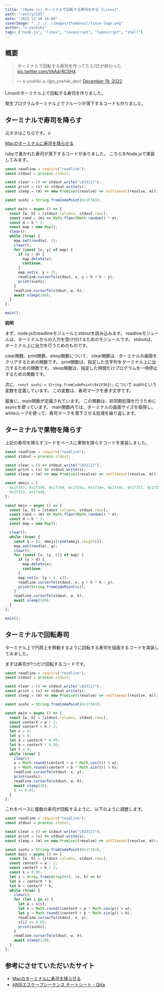 ```yaml
---
title: "[Node.js] ターミナルで回転する寿司を作る [Linux]"
path: "/entry/295"
date: "2022-12-18 16:00"
coverImage: "../../../images/thumbnail/linux-logo.png"
author: "s-yoshiki"
tags: ["node.js", "linux", "javascript", "typescript", "shell"]
---
```


## 概要

<blockquote class="twitter-tweet"><p lang="ja" dir="ltr">ターミナルで回転する寿司を作ってたら1日が終わった <a href="https://t.co/VkA4rRC5H4">pic.twitter.com/VkA4rRC5H4</a></p>&mdash; s-yoshiki ♨️ (@s_yoshiki_dev) <a href="https://twitter.com/s_yoshiki_dev/status/1604848303237402626?ref_src=twsrc%5Etfw">December 19, 2022</a></blockquote> <script async src="https://platform.twitter.com/widgets.js" charset="utf-8"></script>

Linuxのターミナル上で回転する寿司を作りました。

発生プログラムターミナル上でフルーツが落下するコードも作りました。

## ターミナルで寿司を降らす

元ネタはこちらです。↓

[Macのターミナルに寿司を降らせる](https://gist.github.com/hokaccha/1cbe8da43ab254ac91b6)

rubyで書かれた寿司が落下するコードがありました。
こちらをNode.jsで実装してみます。

```js
const readline = require("readline");
const stdout = process.stdout;

const clear = () => stdout.write("\033[2J");
const print = (s) => stdout.write(s);
const sleep = (m) => new Promise((resolve) => setTimeout(resolve, m));

const sushi = String.fromCodePoint(0x1F363);

const main = async () => {
  const [w, h] = [stdout.columns, stdout.rows];
  const rand = (m) => Math.floor(Math.random() * m);
  const d = h * 3;
  const map = new Map();
  clear();
  while (true) {
    map.set(rand(w), 1);
    clear();
    for (const [x, y] of map) {
      if (y > d) {
        map.delete(x);
        continue;
      }
      map.set(x, y + 1);
      readline.cursorTo(stdout, x, y > h ? h : y);
      print(sushi);
    }
    readline.cursorTo(stdout, w, h);
    await sleep(100);
  }
};

main();
```

**説明**

まず、node.jsのreadlineモジュールとstdoutを読み込みます。
readlineモジュールは、ターミナルからの入力を受け付けるためのモジュールです。
stdoutは、ターミナル上に出力を行うためのものです。

clear関数、print関数、sleep関数について、
clear関数は、ターミナルの画面をクリアするための関数です。
print関数は、指定した文字列をターミナル上に出力するための関数です。
sleep関数は、指定した時間だけプログラムを一時停止するための関数です。

次に、`const sushi = String.fromCodePoint(0x1F363);` について
sushiという変数を定義しています。
この変数は、寿司マークを表す文字です。

最後に、main関数が定義されています。
この関数は、非同期処理を行うためにasyncを使っています。
main関数内では、ターミナルの画面サイズを取得し、whileループを使って、寿司マークを落下させる処理を繰り返します。

## ターミナルで果物を降らす

上記の寿司を降らすコードをベースに果物を降らすコードを実装しました。

```js
const readline = require("readline");
const stdout = process.stdout;

const clear = () => stdout.write("\033[2J");
const print = (s) => stdout.write(s);
const sleep = (m) => new Promise((resolve) => setTimeout(resolve, m));

const emoji = [
  0x1f347, 0x1f348, 0x1f349, 0x1f34a, 0x1f34e, 0x1f34c, 0x1f351, 0x1f352,
  0x1f353, 0x1fad0,
];

const main = async () => {
  const [w, h] = [stdout.columns, stdout.rows];
  const rand = (m) => Math.floor(Math.random() * m);
  const d = h * 3;
  const map = new Map();

  clear();
  while (true) {
    const q = [1, emoji[rand(emoji.length)]];
    map.set(rand(w), q);
    clear();
    for (const [x, [y, c]] of map) {
      if (y > d) {
        map.delete(x);
        continue;
      }
      map.set(x, [y + 1, c]);
      readline.cursorTo(stdout, x, y > h ? h : y);
      print(String.fromCodePoint(c));
    }
    readline.cursorTo(stdout, w, h);
    await sleep(100);
  }
};

main();
```


## ターミナルで回転寿司

ターミナル上で円周上を移動するように回転する寿司を描画するコードを実装してみました。

まずは寿司が1つだけ回転するコードです。

```js
const readline = require("readline");
const stdout = process.stdout;

const clear = () => stdout.write("\033[2J");
const print = (s) => stdout.write(s);
const sleep = (m) => new Promise((resolve) => setTimeout(resolve, m));

const sushi = String.fromCodePoint(0x1f363);

const main = async () => {
  const [w, h] = [stdout.columns, stdout.rows];
  const centerX = w / 2;
  const centerY = h / 2;
  let x = 0;
  let y = 0;
  let a = centerX * 0.95;
  let b = centerY * 0.95;
  let t = 0;
  while (true) {
    clear();
    x = Math.round((centerX + a * Math.cos(t)) % w);
    y = Math.round((centerY + b * Math.sin(t)) % h);
    readline.cursorTo(stdout, x, y);
    print(sushi);
    readline.cursorTo(stdout, w, h);
    await sleep(20);
    t += 0.05;
  }
};
```

これをベースに複数の寿司が回転するように、以下のように調整します。

```js
const readline = require("readline");
const stdout = process.stdout;

const clear = () => stdout.write("\033[2J");
const print = (s) => stdout.write(s);
const sleep = (m) => new Promise((resolve) => setTimeout(resolve, m));

const sushi = String.fromCodePoint(0x1f363);
const main = async () => {
  const [w, h] = [stdout.columns, stdout.rows];
  const centerX = w / 2;
  const centerY = h / 2;
  const k = 0.95;
  let s = Array.from(Array(64), (v, k) => k)
  let a = centerX * k;
  let b = centerY * k;
  while (true) {
    clear();
    for (let i in s) {
      let p = s[i];
      let x = Math.round((centerX + a * Math.cos(p)) % w);
      let y = Math.round((centerY + b * Math.sin(p)) % h);
      readline.cursorTo(stdout, x, y);
      s[i] += 0.05;
      print(sushi);
    }
    readline.cursorTo(stdout, w, h);
    await sleep(120);
  }
};
```

## 参考にさせていただいたサイト

- [Macのターミナルに寿司を降らせる](https://gist.github.com/hokaccha/1cbe8da43ab254ac91b6)
- [ANSIエスケープシーケンス チートシート - Qiita](https://qiita.com/PruneMazui/items/8a023347772620025ad6)